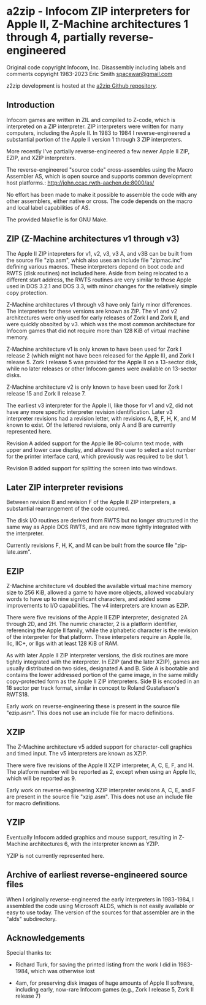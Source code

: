 # a2zip - Infocom ZIP interpreters for Apple II, Z-Machine architectures 1 through 4, partially reverse-engineered

Original code copyright Infocom, Inc.
Disassembly including labels and comments copyright 1983-2023 Eric Smith <spacewar@gmail.com>

z2zip development is hosted at the
[a2zip Github repository](https://github.com/brouhaha/a2zip/).

## Introduction

Infocom games are written in ZIL and compiled to Z-code, which is
interpreted on a ZIP interpreter. ZIP interpreters were written for
many computers, including the Apple II. In 1983 to 1984 I reverse-engineered
a substantial portion of the Apple II version 1 through 3 ZIP interpreters.

More recently I've partially reverse-engineered a few newer Apple II
ZIP, EZIP, and XZIP interpreters.

The reverse-engineered "source code" cross-assembles using the
Macro Assembler AS, which is open source and supports common development
host platforms.:
    http://john.ccac.rwth-aachen.de:8000/as/

No effort has been made to make it possible to assemble the code with
any other assemblers, either native or cross. The code depends on the macro
and local label capabilities of AS.

The provided Makefile is for GNU Make.

## ZIP (Z-Machine architectures v1 through v3)

The Apple II ZIP intepreters for v1, v2, v3, v3 A, and v3B can be built from
the source file "zip.asm", which also uses an include file "zipmac.inc"
defining various macros.  These interpreters depend on boot code and RWTS
(disk routines) not included here. Aside from being relocated to a different
start address, the RWTS routines are very similar to those Apple used in
DOS 3.2.1 and DOS 3.3, with minor changes for the relatively simple
copy protection.

Z-Machine architectures v1 through v3 have only fairly minor differences. The
interpreters for these versions are known as ZIP. The v1 and v2 architectures
were only used for early releases of Zork I and Zork II, and were quickly
obsolted by v3. which was the most common architecture for Infocom games that
did not require more than 128 KiB of virtual machine memory.

Z-Machine architecture v1 is only known to have been used for Zork I release 2
(which might not have been released for the Apple II), and Zork I release 5.
Zork I release 5 was provided for the Apple II on a 13-sector disk, while no
later releases or other Infocom games were available on 13-sector disks.

Z-Machine architecture v2 is only known to have been used for Zork I release 15
and Zork II release 7.

The earliest v3 interpreter for the Apple II, like those for v1 and v2, did
not have any more specific interpreter revision identification. Later v3
interpreter revisions had a revision letter, with revisions A, B, F, H, K,
and M known to exist. Of the lettered revisions, only A and B are currently
represented here.

Revision A added support for the Apple IIe 80-column text mode, with upper
and lower case display, and allowed the user to select a slot number for the
printer interface card, which previously was required to be slot 1.

Revision B added support for splitting the screen into two windows.

## Later ZIP interpreter revisions

Between revision B and revision F of the Apple II ZIP interpreters, a
substantial rearrangement of the code occurred.

The disk I/O routines are derived from RWTS but no longer structured
in the same way as Apple DOS RWTS, and are now more tightly integrated
with the interpreter.

Currently revisions F, H, K, and M can be built from the source file
"zip-late.asm".

## EZIP

Z-Machine architecture v4 doubled the available virtual machine memory size
to 256 KiB, allowed a game to have more objects, allowed vocabulary words to
have up to nine significant characters, and added some improvements to I/O
capabilities. The v4 interpreters are known as EZIP.

There were five revisions of the Apple II EZIP interpreter, designated
2A through 2D, and 2H.  The numric character, 2 is a platform
identifier, referencing the Apple II family, while the alphabetic
character is the revision of the interpreter for that platform.  These
interpeters require an Apple IIe, IIc, IIC+, or IIgs with at least 128
KiB of RAM.

As with later Apple II ZIP interpreter versions, the disk routines are more
tightly integrated with the interpreter. In EZIP (and the later XZIP),
games are usually distributed on two sides, designated A and B. Side A is
bootable and contains the lower addressed portion of the game image, in the
same mildly copy-protected form as the Apple II ZIP interpreters. Side B
is encoded in an 18 sector per track format, similar in concept to
Roland Gustafsson's RWTS18.

Early work on reverse-engineering these is present in the source file
"ezip.asm". This does not use an include file for macro definitions.

## XZIP

The Z-Machine architecture v5 added support for character-cell graphics and
timed input. The v5 interpreters are known as XZIP.

There were five revisions of the Apple II XZIP interpreter, A, C, E,
F, and H. The platform number will be reported as 2, except when using
an Apple IIc, which will be reported as 9.

Early work on reverse-engineering XZIP interpreter revisions A, C, E, and F
are present in the source file "xzip.asm". This does not use an
include file for macro definitions.

## YZIP

Eventually Infocom added graphics and mouse support, resulting in
Z-Machine architectures 6, with the interpreter known as YZIP.

YZIP is not currently represented here.

## Archive of earliest reverse-engineered source files

When I originally reverse-engineered the early interpreters in 1983-1984, I
assembled the code using Microsoft ALDS, which is not easily available
or easy to use today. The version of the sources for that assembler are in
the "alds" subdirectory.

## Acknowledgements

Special thanks to:

* Richard Turk, for saving the printed listing from the work I did in 1983-1984,
  which was otherwise lost

* 4am, for preserving disk images of huge amounts of Apple II software,
  including early, now-rare Infocom games (e.g., Zork I release 5,
  Zork II release 7)
